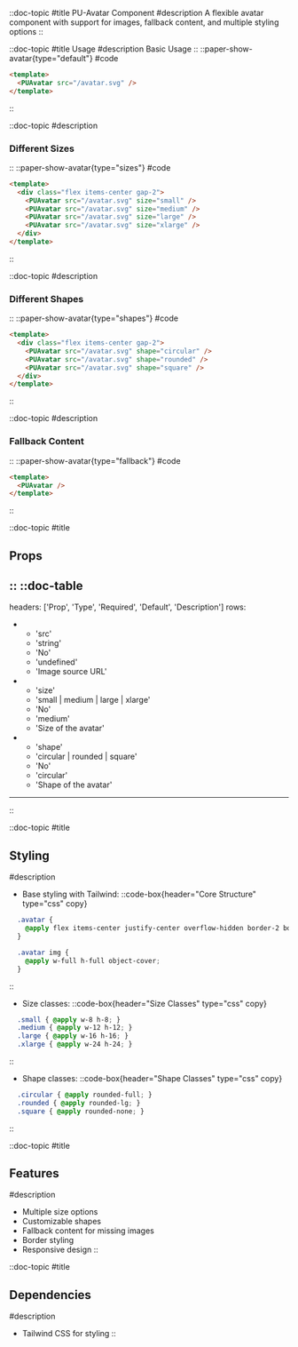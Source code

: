 ::doc-topic
#title
PU-Avatar Component
#description
A flexible avatar component with support for images, fallback content, and multiple styling options
::

::doc-topic
#title
Usage
#description
Basic Usage
::
::paper-show-avatar{type="default"}
#code
```html
<template>
  <PUAvatar src="/avatar.svg" />
</template>
```
::

::doc-topic
#description
### Different Sizes
::
::paper-show-avatar{type="sizes"}
#code
```html
<template>
  <div class="flex items-center gap-2">
    <PUAvatar src="/avatar.svg" size="small" />
    <PUAvatar src="/avatar.svg" size="medium" />
    <PUAvatar src="/avatar.svg" size="large" />
    <PUAvatar src="/avatar.svg" size="xlarge" />
  </div>
</template>
```
::

::doc-topic
#description
### Different Shapes
::
::paper-show-avatar{type="shapes"}
#code
```html
<template>
  <div class="flex items-center gap-2">
    <PUAvatar src="/avatar.svg" shape="circular" />
    <PUAvatar src="/avatar.svg" shape="rounded" />
    <PUAvatar src="/avatar.svg" shape="square" />
  </div>
</template>
```
::

::doc-topic
#description
### Fallback Content
::
::paper-show-avatar{type="fallback"}
#code
```html
<template>
  <PUAvatar />
</template>
```
::

::doc-topic
#title
## Props
::
::doc-table
---
headers: ['Prop', 'Type', 'Required', 'Default', 'Description']
rows:
  - - 'src'
    - 'string'
    - 'No'
    - 'undefined'
    - 'Image source URL'
  - - 'size'
    - 'small | medium | large | xlarge'
    - 'No'
    - 'medium'
    - 'Size of the avatar'
  - - 'shape'
    - 'circular | rounded | square'
    - 'No'
    - 'circular'
    - 'Shape of the avatar'
---
::

::doc-topic
#title
## Styling
#description
- Base styling with Tailwind:
::code-box{header="Core Structure" type="css" copy}
```css
  .avatar {
    @apply flex items-center justify-center overflow-hidden border-2 border-black;
  }

  .avatar img {
    @apply w-full h-full object-cover;
  }
```
::
- Size classes:
::code-box{header="Size Classes" type="css" copy}
```css
  .small { @apply w-8 h-8; }
  .medium { @apply w-12 h-12; }
  .large { @apply w-16 h-16; }
  .xlarge { @apply w-24 h-24; }
```
::
- Shape classes:
::code-box{header="Shape Classes" type="css" copy}
```css
  .circular { @apply rounded-full; }
  .rounded { @apply rounded-lg; }
  .square { @apply rounded-none; }
```
::

::doc-topic
#title
## Features
#description
- Multiple size options
- Customizable shapes
- Fallback content for missing images
- Border styling
- Responsive design
::

::doc-topic
#title
## Dependencies
#description
- Tailwind CSS for styling
::
